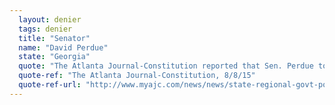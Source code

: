 ```yaml
---
  layout: denier
  tags: denier
  title: "Senator"
  name: "David Perdue"
  state: "Georgia"
  quote: "The Atlanta Journal-Constitution reported that Sen. Perdue told the publication, “The scientific community is not in total agreement about whether mankind has been a contributing factor.”"
  quote-ref: "The Atlanta Journal-Constitution, 8/8/15"
  quote-ref-url: "http://www.myajc.com/news/news/state-regional-govt-politics/state-agencys-warning-on-climate-change-spurs-acti/nnFBz/"
---
```

